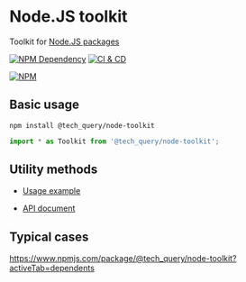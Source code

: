 # Node.JS toolkit

Toolkit for [Node.JS packages](https://docs.npmjs.com/getting-started/packages)

[![NPM Dependency](https://david-dm.org/TechQuery/node-toolkit.svg)][1]
[![CI & CD](https://github.com/TechQuery/node-toolkit/actions/workflows/main.yml/badge.svg)][2]

[![NPM](https://nodei.co/npm/@tech_query/node-toolkit.png?downloads=true&downloadRank=true&stars=true)][3]

## Basic usage

```Shell
npm install @tech_query/node-toolkit
```

```JavaScript
import * as Toolkit from '@tech_query/node-toolkit';
```

## Utility methods

-   [Usage example](https://github.com/TechQuery/node-toolkit/tree/master/test)

-   [API document](https://tech-query.me/node-toolkit/)

## Typical cases

https://www.npmjs.com/package/@tech_query/node-toolkit?activeTab=dependents

[1]: https://david-dm.org/TechQuery/node-toolkit
[2]: https://github.com/TechQuery/node-toolkit/actions/workflows/main.yml
[3]: https://nodei.co/npm/@tech_query/node-toolkit/
